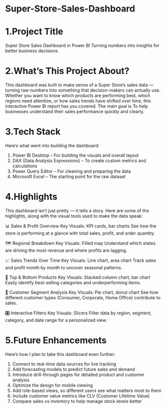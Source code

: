 # Super-Store-Sales-Dashboard
# 1.Project Title
Super Store Sales Dashboard in Power BI
Turning numbers into insights for better business decisions

# 2.What’s This Project About?
This dashboard was built to make sense of a Super Store’s sales data — turning raw numbers into something that decision-makers can actually use. Whether you want to know which products are performing best, which regions need attention, or how sales trends have shifted over time, this interactive Power BI report has you covered.
The main goal is To help businesses understand their sales performance quickly and clearly.

# 3.Tech Stack
Here’s what went into building the dashboard:
   1. Power BI Desktop – For building the visuals and overall layout
   2. DAX (Data Analysis Expressions) – To create custom metrics and calculations
   3. Power Query Editor – For cleaning and preparing the data
   4. Microsoft Excel – The starting point for the raw dataset

# 4.Highlights
This dashboard isn’t just pretty — it tells a story. Here are some of the highlights, along with the visual tools used to make the data speak:

📊 Sales & Profit Overview
   Key Visuals: KPI cards, bar charts
   See how the store is performing at a glance with total sales, profit, and order quantity.

🗺️ Regional Breakdown
   Key Visuals: Filled map
   Understand which states are driving the most revenue and where profits are lagging.

📈 Sales Trends Over Time
   Key Visuals: Line chart, area chart
   Track sales and profit month by month to uncover seasonal patterns.

🧺 Top & Bottom Products
   Key Visuals: Stacked column chart, bar chart
   Easily identify best-selling categories and underperforming items.

👥 Customer Segment Analysis
   Key Visuals: Pie chart, donut chart
   See how different customer types (Consumer, Corporate, Home Office) contribute to sales.

🎛️ Interactive Filters
   Key Visuals: Slicers
   Filter data by region, segment, category, and date range for a personalized view.

# 5.Future Enhancements
Here’s how I plan to take this dashboard even further:

  1. Connect to real-time data sources for live tracking
  2. Add forecasting models to predict future sales and demand
  3. Introduce drill-through pages for detailed product and customer analysis
  4. Optimize the design for mobile viewing
  5. Add role-based views, so different users see what matters most to them
  6. Include customer value metrics like CLV (Customer Lifetime Value)
  7. Compare sales vs inventory to help manage stock levels better
